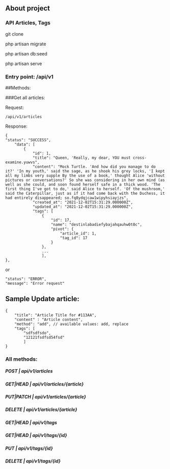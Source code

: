 ## About project

### API Articles, Tags

git clone 

php artisan migrate

php artisan db:seed

php artisan serve 

### Entry point: /api/v1

##Methods:

###Get all articles:

Request:
```
/api/v1/articles 
```

Response:

```
{
"status": "SUCCESS",
    "data": [
        {
            "id": 1,
            "title": "Queen, 'Really, my dear, YOU must cross-examine.yuwvs",
            "content": "Mock Turtle. 'And how did you manage to do it?' 'In my youth,' said the sage, as he shook his grey locks, 'I kept all my limbs very supple By the use of a book,' thought Alice 'without pictures or conversations?' So she was considering in her own mind (as well as she could, and soon found herself safe in a thick wood. 'The first thing I've got to do,' said Alice to herself. 'Of the mushroom,' said the Caterpillar, just as if it had come back with the Duchess, it had entirely disappeared; so.fq8ydqjcaw1wipyhsiayjzs",
            "created_at": "2021-12-02T15:31:29.000000Z",
            "updated_at": "2021-12-02T15:31:29.000000Z",
            "tags": [
                {
                    "id": 17,
                    "name": "destinlabadiefybajahqauhw0t0c",
                    "pivot": {
                        "article_id": 1,
                        "tag_id": 17
                    }
                },
                ...
                ],
},    
```
or

```
"status": "ERROR",
"message": "Error request"
```

## Sample Update article:

```
{
    "title": "Article Title for #113AA", 
    "content" : "Article content",
    "method": "add", // available values: add, replace
    "tags": [
        "sdfsdfsdo",
        "12121fsdfsd54fsd"
        ]
}
```

### All methods:

##### POST      | api/v1/articles
##### GET|HEAD  | api/v1/articles/{article}
##### PUT|PATCH | api/v1/articles/{article}
##### DELETE    | api/v1/articles/{article}

##### GET|HEAD  | api/v1/tags
##### GET|HEAD  | api/v1/tags/{id}
##### PUT       | api/v1/tags/{id}
##### DELETE    | api/v1/tags/{id}  

